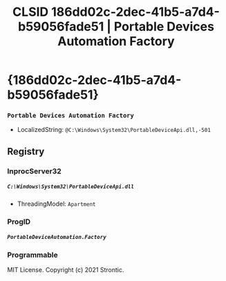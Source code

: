 ﻿---
title: "CLSID 186dd02c-2dec-41b5-a7d4-b59056fade51 | Portable Devices Automation Factory"
excerpt: What is COM-Object CLSID 186dd02c-2dec-41b5-a7d4-b59056fade51?
---

# {186dd02c-2dec-41b5-a7d4-b59056fade51}

### `Portable Devices Automation Factory`
* LocalizedString: `@C:\Windows\System32\PortableDeviceApi.dll,-501`

## Registry


### InprocServer32

##### `C:\Windows\System32\PortableDeviceApi.dll`
* ThreadingModel: `Apartment`

### ProgID

##### `PortableDeviceAutomation.Factory`

### Programmable


MIT License. Copyright (c) 2021 Strontic.


